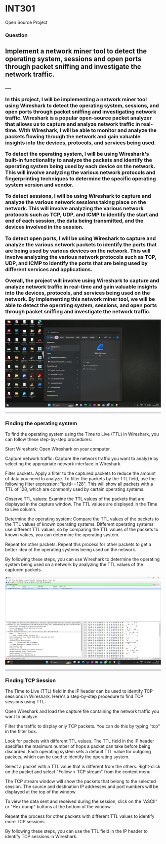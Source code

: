 # INT301
Open Source Project

### Question
<h2><b>Implement a network miner tool to detect the operating system, sessions and open ports through
packet sniffing and investigate the network traffic.</b></h2>
___

<h3>In this project, I will be implementing a network miner tool using Wireshark to detect the operating system, sessions, and open ports through packet sniffing and investigating network traffic. Wireshark is a popular open-source packet analyzer that allows us to capture and analyze network traffic in real-time. With Wireshark, I will be able to monitor and analyze the packets flowing through the network and gain valuable insights into the devices, protocols, and services being used.

To detect the operating system, I will be using Wireshark's built-in functionality to analyze the packets and identify the operating system being used by each device on the network. This will involve analyzing the various network protocols and fingerprinting techniques to determine the specific operating system version and vendor.

To detect sessions, I will be using Wireshark to capture and analyze the various network sessions taking place on the network. This will involve analyzing the various network protocols such as TCP, UDP, and ICMP to identify the start and end of each session, the data being transmitted, and the devices involved in the session.

To detect open ports, I will be using Wireshark to capture and analyze the various network packets to identify the ports that are being used by various devices on the network. This will involve analyzing the various network protocols such as TCP, UDP, and ICMP to identify the ports that are being used by different services and applications.

Overall, the project will involve using Wireshark to capture and analyze network traffic in real-time and gain valuable insights into the devices, protocols, and services being used on the network. By implementing this network miner tool, we will be able to detect the operating system, sessions, and open ports through packet sniffing and investigate the network traffic.</h3>
<img src="1.png" alt="WireShark Installation" >
___
<h3>Finding the operating system</h3>
<p>To find the operating system using the Time to Live (TTL) in Wireshark, you can follow these step-by-step procedures:

Start Wireshark: Open Wireshark on your computer.

Capture network traffic: Capture the network traffic you want to analyze by selecting the appropriate network interface in Wireshark.

Filter packets: Apply a filter to the captured packets to reduce the amount of data you need to analyze. To filter the packets by the TTL field, use the following filter expression: "ip.ttl==128". This will show all packets with a TTL of 128, which are commonly used by certain operating systems.

Observe TTL values: Examine the TTL values of the packets that are displayed in the capture window. The TTL values are displayed in the Time to Live column.

Determine the operating system: Compare the TTL values of the packets to the TTL values of known operating systems. Different operating systems use different TTL values, so by comparing the TTL values of the packets to known values, you can determine the operating system.

Repeat for other packets: Repeat this process for other packets to get a better idea of the operating systems being used on the network.

By following these steps, you can use Wireshark to determine the operating system being used on a network by analyzing the TTL values of the captured packets.</p>
<img src="Screenshot (8).png" alt="Finding Operating System Using Time To Live" >
___
<h3>Finding TCP Session</h3>
The Time to Live (TTL) field in the IP header can be used to identify TCP sessions in Wireshark. Here's a step-by-step procedure to find TCP sessions using TTL:

Open Wireshark and load the capture file containing the network traffic you want to analyze.

Filter the traffic to display only TCP packets. You can do this by typing "tcp" in the filter box.

Look for packets with different TTL values. The TTL field in the IP header specifies the maximum number of hops a packet can take before being discarded. Each operating system sets a default TTL value for outgoing packets, which can be used to identify the operating system.

Select a packet with a TTL value that is different from the others. Right-click on the packet and select "Follow > TCP stream" from the context menu.

The TCP stream window will show the packets that belong to the selected session. The source and destination IP addresses and port numbers will be displayed at the top of the window.

To view the data sent and received during the session, click on the "ASCII" or "Hex dump" buttons at the bottom of the window.

Repeat the process for other packets with different TTL values to identify more TCP sessions.

By following these steps, you can use the TTL field in the IP header to identify TCP sessions in Wireshark.
